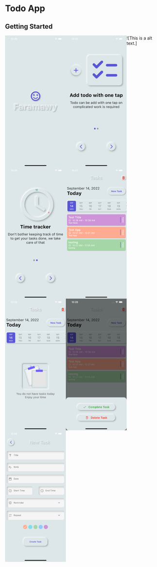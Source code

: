 # Todo App


## Getting Started

<img alt="Night Coding" width="200" src="https://github.com/MFaramawy/Todo_Neumorphism/blob/master/assets/layout/Splash.png" align="left"/>
<img alt="Night Coding" width="200" src="https://github.com/MFaramawy/Todo_Neumorphism/blob/master/assets/layout/OnBoarding_1.png" align="left"/>
<img alt="Night Coding" width="200" src="https://github.com/MFaramawy/Todo_Neumorphism/blob/master/assets/layout/OnBoarding_2.png" align="left"/>
<img alt="Night Coding" width="200" src="https://github.com/MFaramawy/Todo_Neumorphism/blob/master/assets/layout/Task_Desgin.png" align="left"/> 
![This is a alt text.]

<img alt="Night Coding" width="200" src="https://github.com/MFaramawy/Todo_Neumorphism/blob/master/assets/layout/Tasks_Screen.png" align="left"/>
<img alt="Night Coding" width="200" src="https://github.com/MFaramawy/Todo_Neumorphism/blob/master/assets/layout/Bottom_Sheet.png" align="left"/>
<img alt="Night Coding" width="200" src="https://github.com/MFaramawy/Todo_Neumorphism/blob/master/assets/layout/Add_Task.png" align="left"/>

